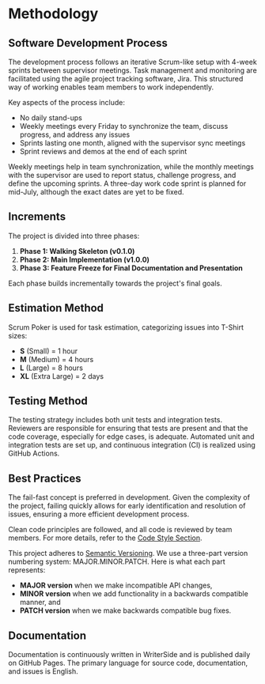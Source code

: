 # Methodology

## Software Development Process

The development process follows an iterative Scrum-like setup with 4-week sprints between supervisor meetings. Task management and
monitoring
are facilitated using the agile project tracking software, Jira. This structured way of working enables team members to
work independently.

Key aspects of the process include:

- No daily stand-ups
- Weekly meetings every Friday to synchronize the team, discuss progress, and address any issues
- Sprints lasting one month, aligned with the supervisor sync meetings
- Sprint reviews and demos at the end of each sprint

Weekly meetings help in team synchronization, while the monthly meetings with the supervisor are used to report status,
challenge progress, and define the upcoming sprints. A three-day work code sprint is planned for mid-July, although the
exact dates are yet to be fixed.

## Increments

The project is divided into three phases:

1. **Phase 1: Walking Skeleton (v0.1.0)**
2. **Phase 2: Main Implementation (v1.0.0)**
3. **Phase 3: Feature Freeze for Final Documentation and Presentation**

Each phase builds incrementally towards the project's final goals.

## Estimation Method

Scrum Poker is used for task estimation, categorizing issues into T-Shirt sizes:

- **S** (Small) = 1 hour
- **M** (Medium) = 4 hours
- **L** (Large) = 8 hours
- **XL** (Extra Large) = 2 days

## Testing Method

The testing strategy includes both unit tests and integration tests. Reviewers are responsible for ensuring that tests
are present and that the code coverage, especially for edge cases, is adequate. Automated unit and integration tests are
set up, and continuous integration (CI) is realized using GitHub Actions.

## Best Practices

The fail-fast concept is preferred in development. Given the complexity of the project, failing quickly allows for early
identification and resolution of issues, ensuring a more efficient development process.

Clean code principles are followed, and all code is reviewed by team members. For more details, refer to
the [Code Style Section](requirements.md).

This project adheres to [Semantic Versioning](https://semver.org/). We use a three-part version numbering system:
MAJOR.MINOR.PATCH. Here is what each part represents:

- **MAJOR version** when we make incompatible API changes,
- **MINOR version** when we add functionality in a backwards compatible manner, and
- **PATCH version** when we make backwards compatible bug fixes.

## Documentation

Documentation is continuously written in WriterSide and is published daily on GitHub Pages. The primary language for
source code, documentation, and issues is English.
